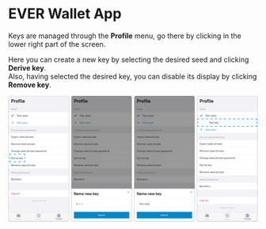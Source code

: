# EVER Wallet App

Keys are managed through the **Profile** menu, go there by clicking in the lower right part of the screen.&#x20;

Here you can create a new key by selecting the desired seed and clicking **Derive key**. \
Also, having selected the desired key, you can disable its display by clicking **Remove key**.

![](<../../.gitbook/assets/image (22).png>)

